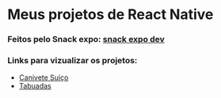 # Meus projetos de React Native
### Feitos pelo Snack expo: [snack expo dev](https://snack.expo.dev/)

### Links para vizualizar os projetos:
- [Canivete Suíço](https://snack.expo.dev/@git/github.com/Filipi-Melo/React-Native:Canivete_Sui%C3%A7o)
- [Tabuadas](https://snack.expo.dev/@git/github.com/Filipi-Melo/React-Native:Tabuadas)
